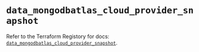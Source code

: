 # `data_mongodbatlas_cloud_provider_snapshot`

Refer to the Terraform Registory for docs: [`data_mongodbatlas_cloud_provider_snapshot`](https://www.terraform.io/docs/providers/mongodbatlas/d/cloud_provider_snapshot).
